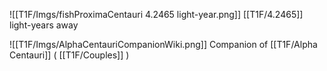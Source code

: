 
![[T1F/Imgs/fishProximaCentauri 4.2465 light-year.png]]
[[T1F/4.2465]] light-years away

![[T1F/Imgs/AlphaCentauriCompanionWiki.png]]
Companion of [[T1F/Alpha Centauri]] ( [[T1F/Couples]] )


